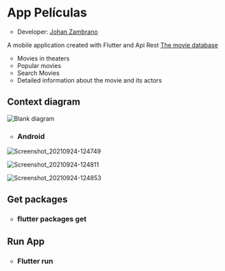 <h1>App Películas</h1>
<ul>
  <li type="circle">Developer: <a href="https://www.linkedin.com/in/johan-zambrano-b537501bb/">Johan Zambrano</a></li>
</ul>

A mobile application created with Flutter and Api Rest <a href="https://www.themoviedb.org/">The movie database</a>

<ul>
  <li type="circle">Movies in theaters</li>
  <li type="circle">Popular movies</li>
  <li type="circle">Search Movies</li>
  <li type="circle">Detailed information about the movie and its actors</li>
</ul>

<h2>Context diagram</h2>

![Blank diagram](https://user-images.githubusercontent.com/25967495/134721059-548dd005-170d-4a11-974f-89f8a6ddec24.png)

<ul>
  <li type="circle"><h3>Android</h3></li>
</ul>

![Screenshot_20210924-124749](https://user-images.githubusercontent.com/25967495/134718965-2132449b-4fd3-4726-9c2e-54cf5f501c56.jpg)

![Screenshot_20210924-124811](https://user-images.githubusercontent.com/25967495/134718973-9548826a-8e6c-4f1d-ade9-627333eb9aaa.jpg)

![Screenshot_20210924-124853](https://user-images.githubusercontent.com/25967495/134718987-033dcab7-e538-4745-9ba9-b072af5664fe.jpg)

<h2>Get packages</h2>
<ul>
  <li type="circle"><h3>flutter packages get</h3></li>
</ul>

<h2>Run App</h2>
<ul>
  <li type="circle"><h3>Flutter run</h3></li>
</ul>
